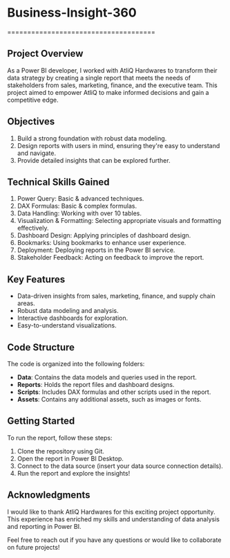 # Business-Insight-360
=====================================

**Project Overview**
------------------

As a Power BI developer, I worked with AtliQ Hardwares to transform their data strategy by creating a single report that meets the needs of stakeholders from sales, marketing, finance, and the executive team. This project aimed to empower AtliQ to make informed decisions and gain a competitive edge.

**Objectives**
--------------

1. Build a strong foundation with robust data modeling.
2. Design reports with users in mind, ensuring they're easy to understand and navigate.
3. Provide detailed insights that can be explored further.

**Technical Skills Gained**
---------------------------

1. Power Query: Basic & advanced techniques.
2. DAX Formulas: Basic & complex formulas.
3. Data Handling: Working with over 10 tables.
4. Visualization & Formatting: Selecting appropriate visuals and formatting effectively.
5. Dashboard Design: Applying principles of dashboard design.
6. Bookmarks: Using bookmarks to enhance user experience.
7. Deployment: Deploying reports in the Power BI service.
8. Stakeholder Feedback: Acting on feedback to improve the report.

**Key Features**
----------------

* Data-driven insights from sales, marketing, finance, and supply chain areas.
* Robust data modeling and analysis.
* Interactive dashboards for exploration.
* Easy-to-understand visualizations.

**Code Structure**
-----------------

The code is organized into the following folders:

* **Data**: Contains the data models and queries used in the report.
* **Reports**: Holds the report files and dashboard designs.
* **Scripts**: Includes DAX formulas and other scripts used in the report.
* **Assets**: Contains any additional assets, such as images or fonts.

**Getting Started**
-------------------

To run the report, follow these steps:

1. Clone the repository using Git.
2. Open the report in Power BI Desktop.
3. Connect to the data source (insert your data source connection details).
4. Run the report and explore the insights!

**Acknowledgments**
------------------

I would like to thank AtliQ Hardwares for this exciting project opportunity. This experience has enriched my skills and understanding of data analysis and reporting in Power BI.

Feel free to reach out if you have any questions or would like to collaborate on future projects!
